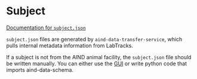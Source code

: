 # Subject

[Documentation for `subject.json`](https://aind-data-schema.readthedocs.io/en/latest/subject.html)

`subject.json` files are generated by `aind-data-transfer-service`, which pulls internal metadata information from LabTracks.

If a subject is not from the AIND animal facility, the `subject.json` file should be written manually. You can either use the [GUI](https://metadata-entry.allenneuraldynamics.org/) or write python code that imports aind-data-schema.

